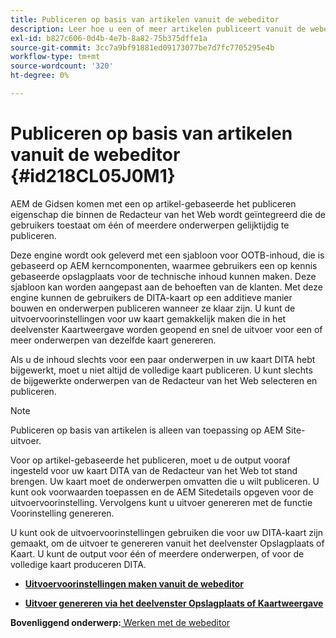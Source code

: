 ```yaml
---
title: Publiceren op basis van artikelen vanuit de webeditor
description: Leer hoe u een of meer artikelen publiceert vanuit de webeditor. Produceer output voor één of meerdere onderwerpen in een kaart DITA in AEM Gidsen.
exl-id: b827c606-0d4b-4e7b-8a82-75b375dffe1a
source-git-commit: 3cc7a9bf91881ed09173077be7d7fc7705295e4b
workflow-type: tm+mt
source-wordcount: '320'
ht-degree: 0%

---
```


# Publiceren op basis van artikelen vanuit de webeditor {#id218CL05J0M1}

AEM de Gidsen komen met een op artikel-gebaseerde het publiceren eigenschap die binnen de Redacteur van het Web wordt geïntegreerd die de gebruikers toestaat om één of meerdere onderwerpen gelijktijdig te publiceren.

Deze engine wordt ook geleverd met een sjabloon voor OOTB-inhoud, die is gebaseerd op AEM kerncomponenten, waarmee gebruikers een op kennis gebaseerde opslagplaats voor de technische inhoud kunnen maken. Deze sjabloon kan worden aangepast aan de behoeften van de klanten. Met deze engine kunnen de gebruikers de DITA-kaart op een additieve manier bouwen en onderwerpen publiceren wanneer ze klaar zijn. U kunt de uitvoervoorinstellingen voor uw kaart gemakkelijk maken die in het deelvenster Kaartweergave worden geopend en snel de uitvoer voor een of meer onderwerpen van dezelfde kaart genereren.

Als u de inhoud slechts voor een paar onderwerpen in uw kaart DITA hebt bijgewerkt, moet u niet altijd de volledige kaart publiceren. U kunt slechts de bijgewerkte onderwerpen van de Redacteur van het Web selecteren en publiceren.

>[!NOTE]
>
> Publiceren op basis van artikelen is alleen van toepassing op AEM Site-uitvoer.

Voor op artikel-gebaseerde het publiceren, moet u de output vooraf ingesteld voor uw kaart DITA van de Redacteur van het Web tot stand brengen. Uw kaart moet de onderwerpen omvatten die u wilt publiceren. U kunt ook voorwaarden toepassen en de AEM Sitedetails opgeven voor de uitvoervoorinstelling. Vervolgens kunt u uitvoer genereren met de functie Voorinstelling genereren.

U kunt ook de uitvoervoorinstellingen gebruiken die voor uw DITA-kaart zijn gemaakt, om de uitvoer te genereren vanuit het deelvenster Opslagplaats of Kaart. U kunt de output voor één of meerdere onderwerpen, of voor de volledige kaart produceren DITA.

- **[Uitvoervoorinstellingen maken vanuit de webeditor](web-editor-article-publishing-presets.md)**

- **[Uitvoer genereren via het deelvenster Opslagplaats of Kaartweergave](web-editor-article-publishing-output.md)**


**Bovenliggend onderwerp:**[ Werken met de webeditor](web-editor.md)

